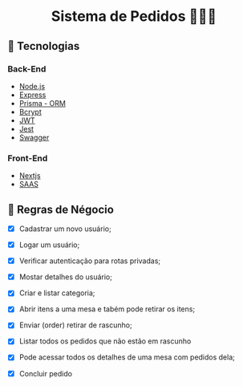 <h1 align="center"> Sistema de Pedidos 👩🏾‍🍳 </h1>

## 🚀 Tecnologias


### Back-End

-  [Node.js](https://nodejs.org/en/)
-  [Express](https://expressjs.com/)
-  [Prisma - ORM](https://www.prisma.io/)
-  [Bcrypt](https://www.npmjs.com/package/bcrypt)
-  [JWT](https://jwt.io/)
-  [Jest](https://jestjs.io)
-  [Swagger](https://swagger.io/)

### Front-End 

- [Nextjs](https://nextjs.org/)
- [SAAS](https://sass-lang.com/)

## 📃 Regras de Négocio

- [x] Cadastrar um novo usuário;
- [x] Logar um usuário;
- [x] Verificar autenticação para rotas privadas;
- [x] Mostar detalhes do usuário;
- [x] Criar e listar categoria;
- [x] Abrir itens a uma mesa e tabém pode retirar os itens;
- [x] Enviar (order) retirar de rascunho;
- [x] Listar todos os pedidos que não estão em rascunho 
- [x] Pode acessar todos os detalhes de uma mesa com pedidos dela;
- [x] Concluir pedido


